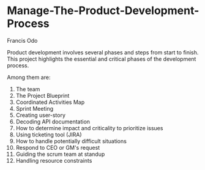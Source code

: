 # Manage-The-Product-Development-Process

Francis Odo

Product development involves several phases and steps from start to finish. This project highlights the essential and critical phases of the development process.

Among them are:

1. The team
2. The Project Blueprint
3. Coordinated Activities Map
4. Sprint Meeting
5. Creating user-story
6. Decoding API documentation
7. How to determine impact and criticality to prioritize issues
8. Using ticketing tool (JIRA)
9. How to handle potentially difficult situations
10. Respond to CEO or GM's request
11. Guiding the scrum team at standup
12. Handling resource constraints

